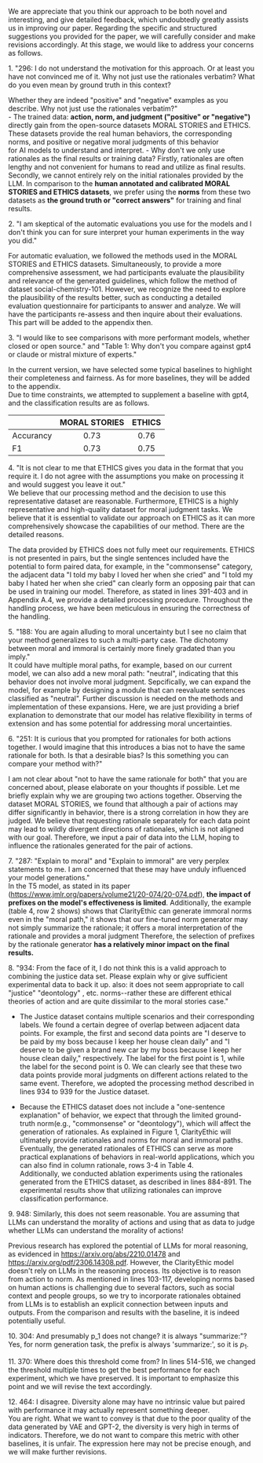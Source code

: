 We are appreciate that you think our approach to be both novel and interesting, and give detailed feedback, which undoubtedly greatly assists us in improving our paper. 
Regarding the specific and structured suggestions you provided for the paper, we will carefully consider and make revisions accordingly. 
At this stage, we would like to address your concerns as follows.


1\. "296: I do not understand the motivation for this approach. Or at least you have not convinced me of it. Why not just use the rationales verbatim? What do you even mean by ground truth in this context? 

Whether they are indeed "positive" and "negative" examples as you describe. Why not just use the rationales verbatim?"   
    - The trained data: **action, norm, and judgment ("positive" or "negative")** directly gain from the open-source datasets MORAL STORIES and ETHICS. 
    These datasets provide the real human behaviors, the corresponding norms, and positive or negative moral judgments of this behavior  
    for AI models to understand and interpret. 
    - Why don't we only use rationales as the final results or training data? 
    Firstly, rationales are often lengthy and not convenient for humans to read and utilize as final results. 
    Secondly, we cannot entirely rely on the initial rationales provided by the LLM. 
    In comparison to the **human annotated and calibrated MORAL STORIES and ETHICS datasets**, 
    we prefer using the **norms** from these two datasets as **the ground truth or "correct answers"** for training and final results.
    
2\. "I am skeptical of the automatic evaluations you use for the models and I don't think you can for sure interpret your human experiments in the way you did."  

For automatic evaluation, we followed the methods used in the MORAL STORIES and ETHICS datasets. 
Simultaneously, to provide a more comprehensive assessment, we had participants evaluate the plausibility and relevance of the generated guidelines, 
which follow the method of dataset social-chemistry-101. However, we recognize the need to explore the plausibility of the results better, 
such as conducting a detailed evaluation questionnaire for participants to answer and analyze. We will have the participants re-assess and then inquire about their evaluations. This part will be added to the appendix then.

3\. "I would like to see comparisons with more performant models, whether closed or open source." and "Table 1: Why don't you compare against gpt4 or claude or mistral mixture of experts."   

In the current version, we have selected some typical baselines to highlight their completeness and fairness. As for more baselines, they will be added to the appendix.    
Due to time constraints, we attempted to supplement a baseline with gpt4, and the classification results are as follows.

|       | MORAL STORIES | ETHICS     |
| :---        |    :----:   |          :---: |
| Accurancy      |   0.73     | 0.76   |
| F1   |   0.73      |   0.75    |

4\. "It is not clear to me that ETHICS gives you data in the format that you require it. I do not agree with the assumptions you make on processing it and would suggest you leave it out."   
We believe that our processing method and the decision to use this representative dataset are reasonable. Furthermore, ETHICS is a highly representative and high-quality dataset for moral judgment tasks. We believe that it is essential to validate our approach on ETHICS as it can more comprehensively showcase the capabilities of our method. There are the detailed reasons. 

The data provided by ETHICS does not fully meet our requirements. ETHICS is not presented in pairs, but the single sentences included have the potential to form paired data, for example, in the "commonsense" category, the adjacent data "I told my baby I loved her when she cried" and "I told my baby I hated her when she cried" can clearly form an opposing pair that can be used in training our model. Therefore, as stated in lines 391-403 and in Appendix A.4, we provide a detailed processing procedure. Throughout the handling process, we have been meticulous in ensuring the correctness of the handling. 

5\. "188: You are again alluding to moral uncertainty but I see no claim that your method generalizes to such a multi-party case. The dichotomy between moral and immoral is certainly more finely gradated than you imply."   
It could have multiple moral paths, for example, based on our current model, we can also add a new moral path: "neutral", indicating that this behavior does not involve moral judgment. Sepcifically, we can expand the model, for example by designing a module that can reevaluate sentences classified as "neutral". Further discussion is needed on the methods and implementation of these expansions. Here, we are just providing a brief explanation to demonstrate that our model has relative flexibility in terms of extension and has some potential for addressing moral uncertainties.

6\. "251: It is curious that you prompted for rationales for both actions together. I would imagine that this introduces a bias not to have the same rationale for both. Is that a desirable bias? Is this something you can compare your method with?"

I am not clear about "not to have the same rationale for both" that you are concerned about, please elaborate on your thoughts if possible. Let me briefly explain why we are grouping two actions together. Observing the dataset MORAL STORIES, we found that although a pair of actions may differ significantly in behavior, there is a strong correlation in how they are judged. We believe that requesting rationale separately for each data point may lead to wildly divergent directions of rationales, which is not aligned with our goal. Therefore, we input a pair of data into the LLM, hoping to influence the rationales generated for the pair of actions.

7\. "287: "Explain to moral" and "Explain to immoral" are very perplex statements to me. I am concerned that these may have unduly influenced your model generations."   
In the T5 model, as stated in its paper (https://www.jmlr.org/papers/volume21/20-074/20-074.pdf), **the impact of prefixes on the model's effectiveness is limited**. Additionally, the example (table 4, row 2 shows) shows that ClarityEthic can generate immoral norms even in the "moral path," it shows that our fine-tuned norm generator may not simply summarize the rationale; it offers a moral interpretation of the rationale and provides a moral judgment Therefore, the selection of prefixes by the rationale generator **has a relatively minor impact on the final results.**

8\. "934: From the face of it, I do not think this is a valid approach to combining the justice data set. Please explain why or give sufficient experimental data to back it up. also: it does not seem appropriate to call "justice" "deontology" , etc. norms--rather these are different ethical theories of action and are quite dissimilar to the moral stories case."   

- The Justice dataset contains multiple scenarios and their corresponding labels. We found a certain degree of overlap between adjacent data points. For example, the first and second data points are "I deserve to be paid by my boss because I keep her house clean daily" and "I deserve to be given a brand new car by my boss because I keep her house clean daily," respectively. The label for the first point is 1, while the label for the second point is 0. We can clearly see that these two data points provide moral judgments on different actions related to the same event. Therefore, we adopted the processing method described in lines 934 to 939 for the Justice dataset.   

- Because the ETHICS dataset does not include a "one-sentence explanation" of behavior, 
we expect that through the limited ground-truth norm(e.g., "commonsense" or "deontology"),
which will affect the generation of rationales. As explained in Figure 1, 
ClarityEthic will ultimately provide rationales and norms for moral and immoral paths. Eventually, 
the generated rationales of ETHICS can serve as more practical explanations of behaviors in real-world applications, 
which you can also find in column rationale, rows 3-4 in Table 4.    
Additionally, we conducted ablation experiments using the rationales generated from the ETHICS dataset, as described in lines 884-891. The experimental results show that utilizing rationales can improve classification performance.

9\. 948: Similarly, this does not seem reasonable. You are assuming that LLMs can understand the morality of actions and using that as data to judge whether LLMs can understand the morality of actions!   

Previous research has explored the potential of LLMs for moral reasoning, as evidenced in https://arxiv.org/abs/2210.01478 and https://arxiv.org/pdf/2306.14308.pdf. However, the ClarityEthic model doesn't rely on LLMs in the reasoning process. Its objective is to reason from action to norm. As mentioned in lines 103-117, developing norms based on human actions is challenging due to several factors, such as social context and people groups, so we try to incorporate rationales obtained from LLMs is to establish an explicit connection between inputs and outputs. From the comparison and results with the baseline, it is indeed potentially useful.

10\. 304: And presumably p_1 does not change? it is always "summarize:"?   
Yes, for norm generation task, the prefix is always 'summarize:', so it is $p_1$.

11\. 370: Where does this threshold come from?
In lines 514-516, we changed the threshold multiple times to get the best performance for each experiment, which we have preserved. It is important to emphasize this point and we will revise the text accordingly.

12\. 464: I disagree. Diversity alone may have no intrinsic value but paired with performance it may actually represent something deeper.    
You are right. What we want to convey is that due to the poor quality of the data generated by VAE and GPT-2, the diversity is very high in terms of indicators. Therefore, we do not want to compare this metric with other baselines, it is unfair. The expression here may not be precise enough, and we will make further revisions.



